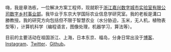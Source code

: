 嗨，我是章浩栋，一位解决方案工程师，现就职于[浙江嘉兴数字城市实验室有限公司数字乡村事业部](http://www.digitalcitylab.cn/)。我毕业于东京大学国际农业信息学研究室。我的老板是溝口　勝教授。我的研究方向包括但不限于智慧农业（水分胁迫，玉米，无人机，植物表型等），计算机科学（编程语言，图像处理，机器学习，算法等）。

目前的主要活动在祖国浙江、上海，日本东京、福岛，分身日常出没于[博客](https://haodong1228.github.io)、[Instagram](https://www.instagram.com/haooodongzzz/)、[Twitter](https://twitter.com/ZhangHaodong666)、[Github](https://github.com/haodong1228)。



